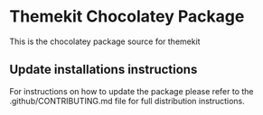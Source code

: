 ﻿# Themekit Chocolatey Package

This is the chocolatey package source for themekit

## Update installations instructions

For instructions on how to update the package please refer to the .github/CONTRIBUTING.md file for full distribution instructions.
